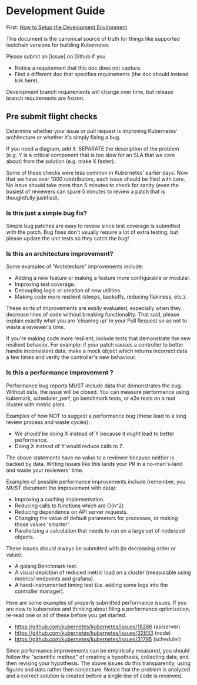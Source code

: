 # Development Guide

First: [How to Setup the Development Environment](development-setup.md)

This document is the canonical source of truth for things like supported
toolchain versions for building Kubernetes.

Please submit an [issue] on Github if you
* Notice a requirement that this doc does not capture.
* Find a different doc that specifies requirements (the doc should instead link
  here).

Development branch requirements will change over time, but release branch
requirements are frozen.

## Pre submit flight checks

Determine whether your issue or pull request is improving Kubernetes'
architecture or whether it's simply fixing a bug.

If you need a diagram, add it.  SEPARATE the description of the problem (e.g. Y
is a critical component that is too slow for an SLA that we care about) from the
solution (e.g. make X faster).

Some of these checks were less common in Kubernetes' earlier days. Now that we
have over 1000 contributors, each issue should be filed with care. No issue
should take more than 5 minutes to check for sanity (even the busiest of
reviewers can spare 5 minutes to review a patch that is thoughtfully justified).

### Is this just a simple bug fix?

Simple bug patches are easy to review since test coverage is submitted with the
patch.  Bug fixes don't usually require a lot of extra testing, but please
update the unit tests so they catch the bug!

### Is this an architecture improvement?

Some examples of "Architecture" improvements include:

- Adding a new feature or making a feature more configurable or modular.
- Improving test coverage.
- Decoupling logic or creation of new utilities.
- Making code more resilient (sleeps, backoffs, reducing flakiness, etc.).

These sorts of improvements are easily evaluated, especially when they decrease
lines of code without breaking functionality.  That said, please explain exactly
what you are 'cleaning up' in your Pull Request so as not to waste a reviewer's
time.

If you're making code more resilient, include tests that demonstrate the new
resilient behavior.  For example: if your patch causes a controller to better
handle inconsistent data, make a mock object which returns incorrect data a few
times and verify the controller's new behaviour.

### Is this a performance improvement ?

Performance bug reports MUST include data that demonstrates the bug.  Without
data, the issue will be closed.  You can measure performance using kubemark,
scheduler_perf, go benchmark tests, or e2e tests on a real cluster with metric
plots.

Examples of how NOT to suggest a performance bug (these lead to a long review
process and waste cycles):

- We *should* be doing X instead of Y because it *might* lead to better
  performance.
- Doing X instead of Y would reduce calls to Z.

The above statements have no value to a reviewer because neither is backed by
data. Writing issues like this lands your PR in a no-man's-land and waste your
reviewers' time.

Examples of possible performance improvements include (remember, you MUST
document the improvement with data):

- Improving a caching implementation.
- Reducing calls to functions which are O(n^2)
- Reducing dependence on API server requests.
- Changing the value of default parameters for processes, or making those values
  'smarter'.
- Parallelizing a calculation that needs to run on a large set of node/pod
  objects.

These issues should always be submitted with (in decreasing order or value):

- A golang Benchmark test.
- A visual depiction of reduced metric load on a cluster (measurable using
  metrics/ endpoints and grafana).
- A hand-instrumented timing test (i.e. adding some logs into the controller
  manager).

Here are some examples of properly submitted performance issues.  If you are new
to kubernetes and thinking about filing a performance optimization, re-read one
or all of these before you get started.

- https://github.com/kubernetes/kubernetes/issues/18266 (apiserver)
- https://github.com/kubernetes/kubernetes/issues/32833 (node)
- https://github.com/kubernetes/kubernetes/issues/31795 (scheduler)

Since performance improvements can be empirically measured, you should follow
the "scientific method" of creating a hypothesis, collecting data, and then
revising your hypothesis.  The above issues do this transparently, using figures
and data rather then conjecture. Notice that the problem is analyzed and a
correct solution is created before a single line of code is reviewed.
